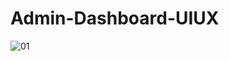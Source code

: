 # Admin-Dashboard-UIUX

![01](https://github.com/omsonawane39/Admin-Dashboard-UIUX/assets/98540552/f109ae45-5049-4273-8fc3-08d24c39a093)
